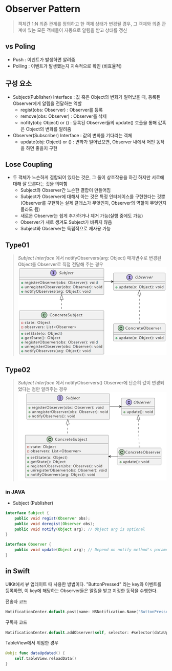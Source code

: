 # Observer Pattern
> 객체간 1:N 의존 관계를 정의하고 한 객체 상태가 변경될 경우, 그 객체와 의존 관계에 있는 모든 객체들이 자동으로 알림을 받고 상태를 갱신

## vs Poling
- Push : 이벤트가 발생하면 알려줌
- Polling : 이벤트가 발생했는지 지속적으로 확인 (비효율적)

## 구성 요소
- Subject(Publisher) Interface : 값 혹은 Object의 변화가 일어났을 때, 등록된 Observer에게 알림을 전달하는 역할
    - regist(obs: Observer) : Observer를 등록
    - remove(obs: Observer) : Observer를 삭제
    - nofity(obj: Object) or () :  등록된 Observer들의 update() 호출을 통해 값혹은 Object의 변화를 알려줌
- Observer(Subscriber) Interface : 값의 변화를 기다리는 객체
    - update(obj: Object) or () : 변화가 일어났으면, Observer 내에서 어떤 동작을 하면 좋을지 구현

## Lose Coupling
- 두 객체가 느슨하게 결합되어 있다는 것은, 그 둘이 상호작용을 하긴 하지만 서로에 대해 잘 모른다는 것을 의미함
    - Subject와 Observer간 느슨한 결합이 만들어짐
    - Subject가 Observer에 대해서 아는 것은 특정 인터페이스를 구현한다는 것뿐 (Observer를 구현하는 실제 클래스가 무엇인지, Observer의 역할이 무엇인지 몰라도 됨)
    - 새로운 Observer는 쉽게 추가하거나 제거 가능(실행 중에도 가능)
    - Observer가 새로 생겨도 Subject가 바뀌지 않음
    - Subject와 Observer는 독립적으로 재사용 가능

## Type01
> *Subject Interface* 에서 notifyObservers(arg: Object) 매개변수로 변경된 Object를 Observer로 직접 전달해 주는 경우
![](./Observer_Pattern_Case01.png)

## Type02
> *Subject Interface* 에서 notifyObservers() Observer에 단순히 값이 변경되었다는 점만 알려주는 경우
![](./Observer_Pattern_Case02.png)

### in JAVA
- Subject (Publisher)
```java
interface Subject {
	public void regist(Observer obs);
	public void deregist(Observer obs);
	public void notify(Object arg); // Object arg is optional
}
```
```java
interface Observer {
	public void update(Object arg); // Depend on notify method's parameter
}
```

## in Swift
UIKit에서 뷰 업데이트 때 사용한 방법이다.
"ButtonPressed" 라는 key와 이벤트를 등록하면, 이 key에 해당하는 Observer들은 알림을 받고 지정한 동작을 수행한다.

전송자 코드

```swift
NotificationCenter.default.post(name: NSNotification.Name("ButtonPressed"), object: nil)
```

구독자 코드

```swift
NotificationCenter.default.addObserver(self, selector: #selector(dataUpdated), name: NSNotification.Name("ButtonPressed"), object: nil)
```

TableView에서 위임한 경우

```swift
@objc func dataUpdated() {
    self.tableView.reloadData()
}
```